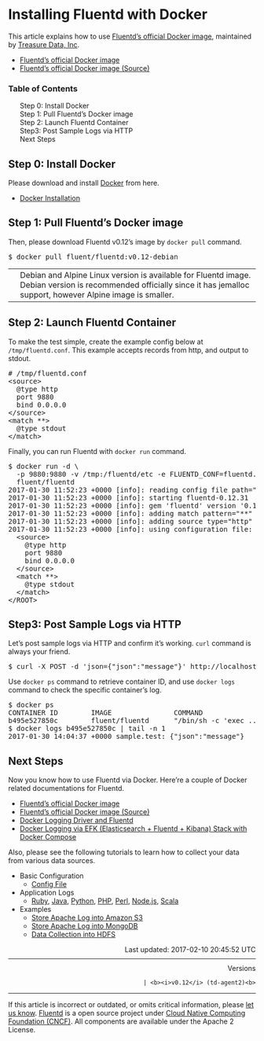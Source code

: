 <hgroup>
<h1>Installing Fluentd with Docker</h1>
</hgroup>
<p>This article explains how to use <a href="https://hub.docker.com/r/fluent/fluentd/">Fluentd’s official Docker image</a>, maintained by <a href="http://www.treasuredata.com/">Treasure Data, Inc</a>.</p>
<ul>
<li><a href="https://hub.docker.com/r/fluent/fluentd/">Fluentd’s official Docker image</a></li>
<li><a href="https://github.com/fluent/fluentd-docker-image">Fluentd’s official Docker image (Source)</a></li>
</ul>
<a name="step-0:-install-docker"></a>
<section id="table-of-contents"><h3>Table of Contents</h3>
<ul id="toc">
<li class="toc-item"><a href="#step-0:-install-docker">Step 0: Install Docker</a></li>
<li class="toc-item"><a href="#step-1:-pull-fluentd%E2%80%99s-docker-image">Step 1: Pull Fluentd’s Docker image</a></li>
<li class="toc-item"><a href="#step-2:-launch-fluentd-container">Step 2: Launch Fluentd Container</a></li>
<li class="toc-item"><a href="#step3:-post-sample-logs-via-http">Step3: Post Sample Logs via HTTP</a></li>
<li class="toc-item"><a href="#next-steps">Next Steps</a></li>
</ul>
</section>
<h2>Step 0: Install Docker</h2>
<p>Please download and install <a href="https://www.docker.com/">Docker</a> from here.</p>
<ul>
<li><a href="https://docs.docker.com/engine/installation/">Docker Installation</a></li>
</ul>
<a name="step-1:-pull-fluentd%E2%80%99s-docker-image"></a><h2>Step 1: Pull Fluentd’s Docker image</h2>
<p>Then, please download Fluentd v0.12’s image by <code>docker pull</code> command.</p>
<pre class="CodeRay"><span class="comment">$</span><span class="function"> docker pull fluent/fluentd:v0.12-debian
</span></pre>
<table class="note">
<td class="icon"></td>
<td class="content">Debian and Alpine Linux version is available for Fluentd image. Debian version is recommended officially since it has jemalloc support, however Alpine image is smaller.</td>
</table>
<a name="step-2:-launch-fluentd-container"></a><h2>Step 2: Launch Fluentd Container</h2>
<p>To make the test simple, create the example config below at <code>/tmp/fluentd.conf</code>. This example accepts records from http, and output to stdout.</p>
<pre class="CodeRay"><span class="string"># /tmp/fluentd.conf
</span><span class="string">&lt;source&gt;
</span><span class="string">  @type http
</span><span class="string">  port 9880
</span><span class="string">  bind 0.0.0.0
</span><span class="string">&lt;/source&gt;
</span><span class="string">&lt;match **&gt;
</span><span class="string">  @type stdout
</span><span class="string">&lt;/match&gt;
</span></pre>
<p>Finally, you can run Fluentd with <code>docker run</code> command.</p>
<pre class="CodeRay"><span class="comment">$</span><span class="function"> docker run -d \
</span><span class="function">  -p 9880:9880 -v /tmp:/fluentd/etc -e FLUENTD_CONF=fluentd.conf \
</span><span class="function">  fluent/fluentd
</span><span class="string">2017-01-30 11:52:23 +0000 [info]: reading config file path="/fluentd/etc/fluentd.conf"
</span><span class="string">2017-01-30 11:52:23 +0000 [info]: starting fluentd-0.12.31
</span><span class="string">2017-01-30 11:52:23 +0000 [info]: gem 'fluentd' version '0.12.31'
</span><span class="string">2017-01-30 11:52:23 +0000 [info]: adding match pattern="**" type="stdout"
</span><span class="string">2017-01-30 11:52:23 +0000 [info]: adding source type="http"
</span><span class="string">2017-01-30 11:52:23 +0000 [info]: using configuration file: &lt;ROOT&gt;
</span><span class="string">  &lt;source&gt;
</span><span class="string">    @type http
</span><span class="string">    port 9880
</span><span class="string">    bind 0.0.0.0
</span><span class="string">  &lt;/source&gt;
</span><span class="string">  &lt;match **&gt;
</span><span class="string">    @type stdout
</span><span class="string">  &lt;/match&gt;
</span><span class="string">&lt;/ROOT&gt;
</span></pre>
<a name="step3:-post-sample-logs-via-http"></a><h2>Step3: Post Sample Logs via HTTP</h2>
<p>Let’s post sample logs via HTTP and confirm it’s working. <code>curl</code> command is always your friend.</p>
<pre class="CodeRay"><span class="comment">$</span><span class="function"> curl -X POST -d 'json={"json":"message"}' http://localhost:9880/sample.test
</span></pre>
<p>Use <code>docker ps</code> command to retrieve container ID, and use <code>docker logs</code> command to check the specific container’s log.</p>
<pre class="CodeRay">$ docker ps
CONTAINER ID        IMAGE               COMMAND                  CREATED             STATUS              PORTS                                         NAMES
b495e527850c        fluent/fluentd      "/bin/sh -c 'exec ..."   2 hours ago         Up 2 hours          5140/tcp, 24224/tcp, 0.0.0.0:9880-&gt;9880/tcp   awesome_mcnulty
$ docker logs b495e527850c | tail -n 1
2017-01-30 14:04:37 +0000 sample.test: {"json":"message"}
</pre>
<a name="next-steps"></a><h2>Next Steps</h2>
<p>Now you know how to use Fluentd via Docker. Here’re a couple of Docker related documentations for Fluentd.</p>
<ul>
<li><a href="https://hub.docker.com/r/fluent/fluentd/">Fluentd’s official Docker image</a></li>
<li><a href="https://github.com/fluent/fluentd-docker-image">Fluentd’s official Docker image (Source)</a></li>
<li><a href="docker-logging">Docker Logging Driver and Fluentd</a></li>
<li><a href="docker-logging-efk-compose">Docker Logging via EFK (Elasticsearch + Fluentd + Kibana) Stack with Docker Compose</a></li>
</ul>
<p>Also, please see the following tutorials to learn how to collect your data from various data sources.</p>
<ul>
<li>Basic Configuration

<ul>
<li><a href="config-file">Config File</a></li>
</ul>
</li>
<li>Application Logs

<ul>
<li>
<a href="ruby">Ruby</a>, <a href="java">Java</a>, <a href="python">Python</a>, <a href="php">PHP</a>, <a href="perl">Perl</a>, <a href="nodejs">Node.js</a>, <a href="scala">Scala</a>
</li>
</ul>
</li>
<li>Examples

<ul>
<li><a href="apache-to-s3">Store Apache Log into Amazon S3</a></li>
<li><a href="apache-to-mongodb">Store Apache Log into MongoDB</a></li>
<li><a href="http-to-hdfs">Data Collection into HDFS</a></li>
</ul>
</li>
</ul>
<div style="text-align:right">
  Last updated: 2017-02-10 20:45:52 UTC
  </div>
<hr size="1" style="margin-top: 10px; margin-bottom: 10px; color: rgba(0, 0, 0, .15);"/>
<div style="text-align:right">
Versions 
  

  

  
    
    | <b><i>v0.12</i> (td-agent2)<b>
</b></b>
</div>
<hr size="1" style="margin-top: 10px; margin-bottom: 10px; color: rgba(0, 0, 0, .15);"/>
<p>
    If this article is incorrect or outdated, or omits critical information, please <a href="https://github.com/fluent/fluentd-docs/issues?state=open">let us know</a>. <a href="http://www.fluentd.org/">Fluentd</a> is a  open source project under <a href="https://cncf.io/">Cloud Native Computing Foundation (CNCF)</a>. All components are available under the Apache 2 License.
  </p>
